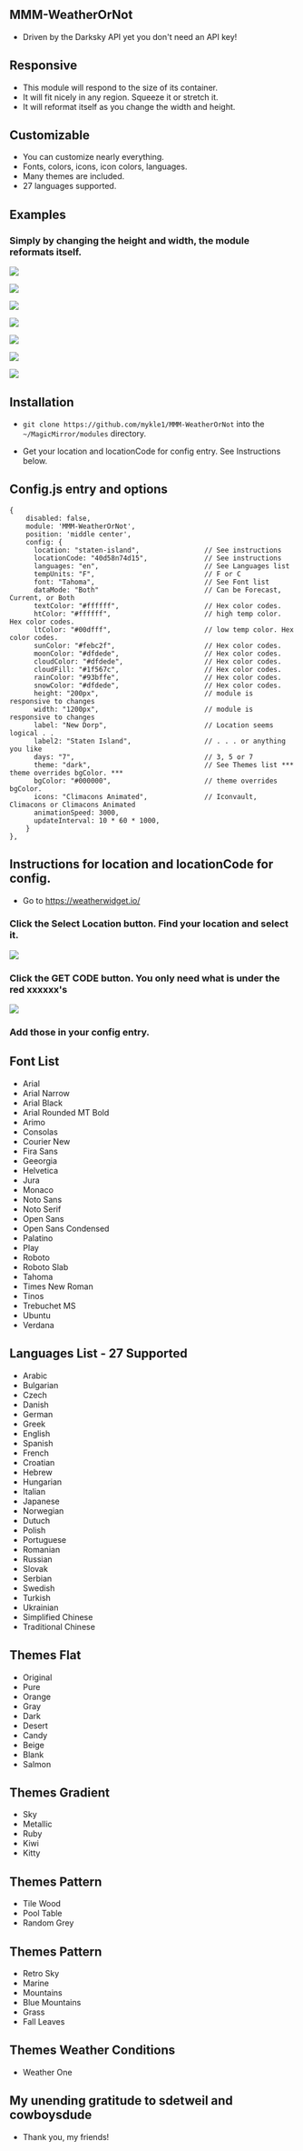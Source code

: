 ## MMM-WeatherOrNot

* Driven by the Darksky API yet you don't need an API key!

## Responsive

* This module will respond to the size of its container.
* It will fit nicely in any region. Squeeze it or stretch it.
* It will reformat itself as you change the width and height.

## Customizable

* You can customize nearly everything.
* Fonts, colors, icons, icon colors, languages.
* Many themes are included.
* 27 languages supported.

## Examples
### Simply by changing the height and width, the module reformats itself.
![](images/1.png)

![](images/2.png)

![](images/3.png)

![](images/4.png)

![](images/5.png)

![](images/6.png)

![](images/7.png)

## Installation

* `git clone https://github.com/mykle1/MMM-WeatherOrNot` into the `~/MagicMirror/modules` directory.

* Get your location and locationCode for config entry. See Instructions below.

## Config.js entry and options

```
{
    disabled: false,
    module: 'MMM-WeatherOrNot',
    position: 'middle center',
    config: {
      location: "staten-island",                // See instructions
      locationCode: "40d58n74d15",              // See instructions
      languages: "en",                          // See Languages list
      tempUnits: "F",                           // F or C
      font: "Tahoma",                           // See Font list
	  dataMode: "Both"							// Can be Forecast, Current, or Both
      textColor: "#ffffff",                     // Hex color codes.
      htColor: "#ffffff",                       // high temp color. Hex color codes.
      ltColor: "#00dfff",                       // low temp color. Hex color codes.
      sunColor: "#febc2f",                      // Hex color codes.
      moonColor: "#dfdede",                     // Hex color codes.
      cloudColor: "#dfdede",                    // Hex color codes.
      cloudFill: "#1f567c",                     // Hex color codes.
      rainColor: "#93bffe",                     // Hex color codes.
      snowColor: "#dfdede",                     // Hex color codes.
      height: "200px",                          // module is responsive to changes
      width: "1200px",                          // module is responsive to changes
      label: "New Dorp",                        // Location seems logical . .
      label2: "Staten Island",                  // . . . or anything you like
      days: "7",                                // 3, 5 or 7
      theme: "dark",                            // See Themes list *** theme overrides bgColor. ***
      bgColor: "#000000",                       // theme overrides bgColor.
      icons: "Climacons Animated",              // Iconvault, Climacons or Climacons Animated
      animationSpeed: 3000,
      updateInterval: 10 * 60 * 1000,
    }
},
```
## Instructions for location and locationCode for config.

* Go to https://weatherwidget.io/

### Click the Select Location button. Find your location and select it.

![](images/333.png)

### Click the GET CODE button. You only need what is under the red xxxxxx's

![](images/444.png)

### Add those in your config entry.

## Font List

* Arial
* Arial Narrow
* Arial Black
* Arial Rounded MT Bold
* Arimo
* Consolas
* Courier New
* Fira Sans
* Geeorgia
* Helvetica
* Jura
* Monaco
* Noto Sans
* Noto Serif
* Open Sans
* Open Sans Condensed
* Palatino
* Play
* Roboto
* Roboto Slab
* Tahoma
* Times New Roman
* Tinos
* Trebuchet MS
* Ubuntu
* Verdana

## Languages List - 27 Supported

* Arabic
* Bulgarian
* Czech
* Danish
* German
* Greek
* English
* Spanish
* French
* Croatian
* Hebrew
* Hungarian
* Italian
* Japanese
* Norwegian
* Dutuch
* Polish
* Portuguese
* Romanian
* Russian
* Slovak
* Serbian
* Swedish
* Turkish
* Ukrainian
* Simplified Chinese
* Traditional Chinese

## Themes Flat

* Original
* Pure
* Orange
* Gray
* Dark
* Desert
* Candy
* Beige
* Blank
* Salmon

## Themes Gradient
* Sky
* Metallic
* Ruby
* Kiwi
* Kitty

## Themes Pattern
* Tile Wood
* Pool Table
* Random Grey

## Themes Pattern
* Retro Sky
* Marine
* Mountains
* Blue Mountains
* Grass
* Fall Leaves

## Themes Weather Conditions
* Weather One

## My unending gratitude to sdetweil and cowboysdude

* Thank you, my friends!
